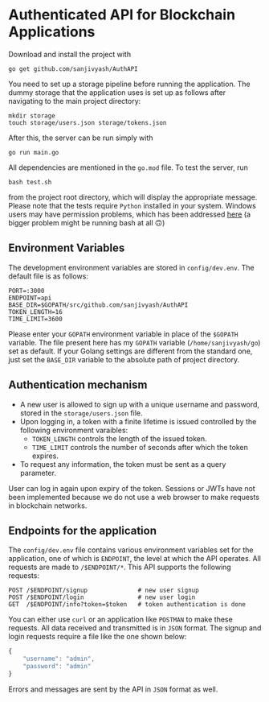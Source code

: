 # Authenticated API for Blockchain Applications

Download and install the project with
```
go get github.com/sanjivyash/AuthAPI
```
You need to set up a storage pipeline before running the application. The dummy storage that the application uses is set up as follows after navigating to the main project directory:
```
mkdir storage
touch storage/users.json storage/tokens.json
```
After this, the server can be run simply with 
```
go run main.go
```
All dependencies are mentioned in the ```go.mod``` file. To test the server, run 
```
bash test.sh
```
from the project root directory, which will display the appropriate message. Please note that the tests require ```Python``` installed in your system. Windows users may have permission problems, which has been addressed [here](https://stackoverflow.com/questions/56974927/permission-denied-trying-to-run-python-on-windows-10) (a bigger problem might be running bash at all :upside_down_face:)

## Environment Variables
The development environment variables are stored in ```config/dev.env```. The default file is as follows:
```
PORT=:3000
ENDPOINT=api
BASE_DIR=$GOPATH/src/github.com/sanjivyash/AuthAPI
TOKEN_LENGTH=16
TIME_LIMIT=3600
```
Please enter your ```GOPATH``` environment variable in place of the ```$GOPATH``` variable. The file present here has my ```GOPATH``` variable (```/home/sanjivyash/go```) set as default. If your Golang settings are different from the standard one, just set the ```BASE_DIR``` variable to the absolute path of project directory.

## Authentication mechanism
- A new user is allowed to sign up with a unique username and password, stored in the ```storage/users.json``` file. 
- Upon logging in, a token with a finite lifetime is issued controlled by the following environment varaibles:
    - ```TOKEN_LENGTH``` controls the length of the issued token.
    - ```TIME_LIMIT``` controls the  number of seconds after which the token expires. 
- To request any information, the token must be sent as a query parameter.

User can log in again upon expiry of the token. Sessions or JWTs have not been implemented because we do not use a web browser to make requests in blockchain networks. 

## Endpoints for the application
The ```config/dev.env``` file contains various environment variables set for the application, one of which is ```ENDPOINT```, the level at which the API operates. All requests are made to ```/$ENDPOINT/*```. This API supports the following requests:
```
POST /$ENDPOINT/signup              # new user signup
POST /$ENDPOINT/login               # new user login
GET  /$ENDPOINT/info?token=$token   # token authentication is done
```
You can either use ```curl``` or an application like ```POSTMAN``` to make these requests. All data received and transmitted is in ```JSON``` format. The signup and login requests require a file like the one shown below:
```javascript
{
    "username": "admin",
    "password": "admin"
}
```
Errors and messages are sent by the API in ```JSON``` format as well. 

